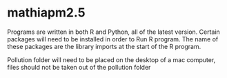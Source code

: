 # mathiapm2.5
Programs are written in both R and Python, all of the latest version.
Certain packages will need to be installed in order to Run R program. The name of these packages are the library imports at the start of the R program.

Pollution folder will need to be placed on the desktop of a mac computer, files should not be taken out of the pollution folder
